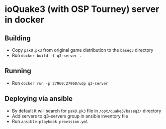 # ioQuake3 (with OSP Tourney) server in docker

## Building

* Copy `pak0.pk3` from original game distribution to the `baseq3` directory
* Run `docker build -t q3-server .`

## Running
* Run `docker run -p 27960:27960/udp q3-server`

## Deploying via ansible
* By default it will search for `pak0.pk3` file in `/opt/quake3/baseq3/` directory
* Add servers to q3-servers group in ansible inventory file
* Run `ansible-playbook provision.yml`
